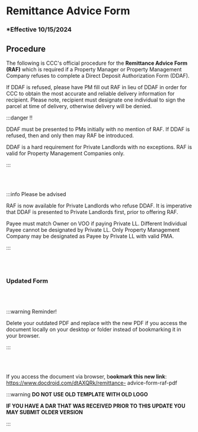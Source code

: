 # Remittance Advice Form

### \*Effective 10/15/2024

## Procedure

The following is CCC's official procedure for the **Remittance Advice Form (RAF)** which is required if a Property
Manager or Property Management Company refuses to complete a Direct Deposit Authorization Form (DDAF).

If DDAF is refused, please have PM fill out RAF in lieu of DDAF in order for CCC to obtain the most accurate and
reliable delivery information for recipient. Please note, recipient must designate one individual to sign the parcel at
time of delivery, otherwise delivery will be denied.

:::danger ‼️

DDAF must be presented to PMs initially with no mention of RAF. If DDAF is refused, then and only then may RAF
be introduced.

DDAF is a hard requirement for Private Landlords with no exceptions. RAF is valid for Property Management
Companies only.

:::

<br></br>

:::info Please be advised

RAF is now available for Private Landlords who refuse DDAF. It is imperative that DDAF is presented to Private
Landlords first, prior to offering RAF.

Payee must match Owner on VOO if paying Private LL. Different Individual Payee cannot be designated by Private
LL. Only Property Management Company may be designated as Payee by Private LL with valid PMA.

:::

<br></br>

### Updated Form

<br></br>

:::warning Reminder!

Delete your outdated PDF and replace with the new PDF if you access the document locally on your
desktop or folder instead of bookmarking it in your browser.

:::

<br></br>

If you access the document via browser, b**ookmark this new link**: https://www.docdroid.com/dtAXQRk/remittance-
advice-form-raf-pdf

:::warning **DO NOT USE OLD TEMPLATE WITH OLD LOGO**

**IF YOU HAVE A DAR THAT WAS RECEIVED PRIOR TO THIS UPDATE YOU MAY SUBMIT OLDER VERSION**

:::
